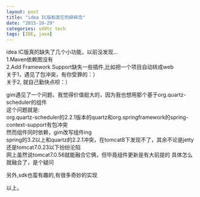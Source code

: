 ```yaml
---
layout: post
title: "idea IC版和其它的碎碎念"
date: "2015-10-29"
categories: sddtc tech
tags: [IDE, java]
---
```


idea IC版真的缺失了几个小功能，以前没发现...  
1.Maven依赖图没有  
2.Add Framework Support缺失一些插件,比如把一个项目自动转成web  
关于1，遇见了包冲突，有你受罪的：）  
关于2, 就自己勤快点呗：）  

gim遇见了一个问题，我觉得价值挺大的，因为我也想用那个基于org.quartz-scheduler的组件  
这个问题就是:  
org.quartz-scheduler的2.2.1版本的quartz和org.springframework的spring-context-support有包冲突  
然而组件同时依赖，gim改写组件ing  
spring的3.2以上和quartz的2.2.1冲突，在tomcat8下发现不了，其余不论是jetty还是tomcat7.0.23以下纷纷沦陷  
网上虽然说tomcat7.0.56就能融合它俩，但毕竟组件更新是有大前提的
具体怎么就融合了，是个疑问  

另外,sdk也蛮有趣的,有很多奇妙的实现

以上。
